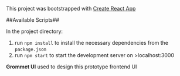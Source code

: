 This project was bootstrapped with [Create React App](https://github.com/facebook/create-react-app)

##Available Scripts##

In the project directory:
1.  run `npm install` to install the necessary dependencies from the `package.json`
2.  run `npm start` to start the development server on >localhost:3000

**Grommet UI** used to design this prototype frontend UI
